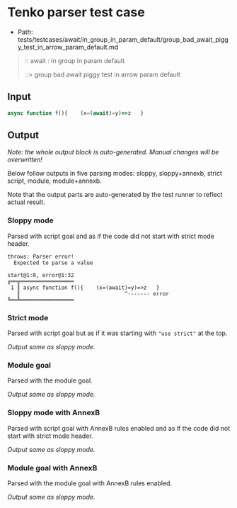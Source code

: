 # Tenko parser test case

- Path: tests/testcases/await/in_group_in_param_default/group_bad_await_piggy_test_in_arrow_param_default.md

> :: await : in group in param default
>
> ::> group bad await piggy test in arrow param default

## Input

`````js
async function f(){    (x=(await)=y)=>z   }
`````

## Output

_Note: the whole output block is auto-generated. Manual changes will be overwritten!_

Below follow outputs in five parsing modes: sloppy, sloppy+annexb, strict script, module, module+annexb.

Note that the output parts are auto-generated by the test runner to reflect actual result.

### Sloppy mode

Parsed with script goal and as if the code did not start with strict mode header.

`````
throws: Parser error!
  Expected to parse a value

start@1:0, error@1:32
╔══╦═════════════════
 1 ║ async function f(){    (x=(await)=y)=>z   }
   ║                                 ^------- error
╚══╩═════════════════

`````

### Strict mode

Parsed with script goal but as if it was starting with `"use strict"` at the top.

_Output same as sloppy mode._

### Module goal

Parsed with the module goal.

_Output same as sloppy mode._

### Sloppy mode with AnnexB

Parsed with script goal with AnnexB rules enabled and as if the code did not start with strict mode header.

_Output same as sloppy mode._

### Module goal with AnnexB

Parsed with the module goal with AnnexB rules enabled.

_Output same as sloppy mode._
